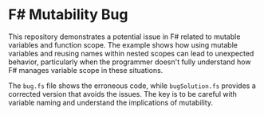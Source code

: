 # F# Mutability Bug

This repository demonstrates a potential issue in F# related to mutable variables and function scope.  The example shows how using mutable variables and reusing names within nested scopes can lead to unexpected behavior, particularly when the programmer doesn't fully understand how F# manages variable scope in these situations. 

The `bug.fs` file shows the erroneous code, while `bugSolution.fs` provides a corrected version that avoids the issues. The key is to be careful with variable naming and understand the implications of mutability. 